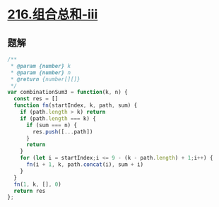 # [216.组合总和-iii](https://leetcode-cn.com/problems/combination-sum-iii/)

## 题解
```js
/**
 * @param {number} k
 * @param {number} n
 * @return {number[][]}
 */
var combinationSum3 = function(k, n) {
  const res = []
  function fn(startIndex, k, path, sum) {
    if (path.length > k) return
    if (path.length === k) {
      if (sum === n) {
        res.push([...path])
      }
      return
    }
    for (let i = startIndex;i <= 9 - (k - path.length) + 1;i++) {
      fn(i + 1, k, path.concat(i), sum + i)
    }
  }
  fn(1, k, [], 0)
  return res
};
```
